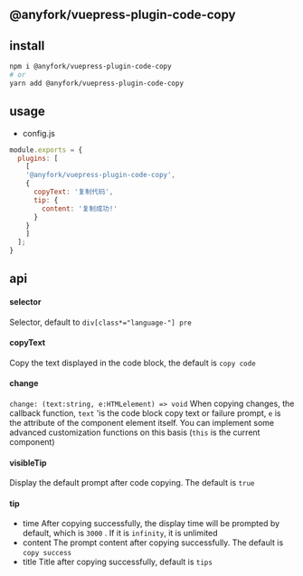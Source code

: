 ## @anyfork/vuepress-plugin-code-copy

## install

```sh
npm i @anyfork/vuepress-plugin-code-copy
# or
yarn add @anyfork/vuepress-plugin-code-copy
```
## usage
- config.js

```js
module.exports = {
  plugins: [
    [
    '@anyfork/vuepress-plugin-code-copy',
    {
      copyText: '复制代码',
      tip: {
        content: '复制成功!'
      }
    }
    ]
  ];
}
```

## api

#### selector

Selector, default to `div[class*="language-"] pre`

#### copyText

Copy the text displayed in the code block, the default is `copy code`

#### change

`change: (text:string, e:HTMLelement) => void`
When copying changes, the callback function, `text` 'is the code block copy text or failure prompt, `e` is the attribute of the component element itself. You can implement some advanced customization functions on this basis (`this` is the current component)

#### visibleTip

Display the default prompt after code copying. The default is `true`

#### tip

- time
  After copying successfully, the display time will be prompted by default, which is `3000` . If it is `infinity`, it is unlimited
- content
  The prompt content after copying successfully. The default is `copy success`
- title
  Title after copying successfully, default is `tips`